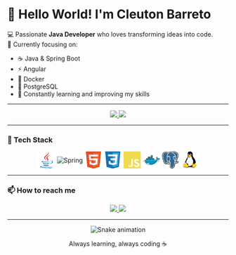 # 👋 Hello World! I'm Cleuton Barreto  

💻 Passionate **Java Developer** who loves transforming ideas into code.  
🚀 Currently focusing on:  
- ☕ Java & Spring Boot  
- ⚡ Angular  
- 🐳 Docker  
- 🐘 PostgreSQL  
- 🌱 Constantly learning and improving my skills  

---

<div align="center">
  <a href="https://github.com/Cleutonbarreto">
    <img height="151em" src="https://github-readme-stats.vercel.app/api?username=Cleutonbarreto&count_private=true&include_all_commits=true&show_icons=true&theme=dracula"/>
    <img height="151em" src="https://github-readme-stats.vercel.app/api/top-langs/?username=Cleutonbarreto&theme=dracula&layout=compact"/>
  </a>
</div>

---

### 🚀 Tech Stack
<div align="center">
  <img align="center" alt="Java" height="40" src="https://raw.githubusercontent.com/devicons/devicon/master/icons/java/java-original.svg">
  <img align="center" alt="Spring" height="40" src="https://user-images.githubusercontent.com/33158051/103466606-760a4000-4d14-11eb-9941-2f3d00371471.png">
  <img align="center" alt="HTML" height="40" src="https://raw.githubusercontent.com/devicons/devicon/master/icons/html5/html5-original.svg">
  <img align="center" alt="CSS" height="40" src="https://raw.githubusercontent.com/devicons/devicon/master/icons/css3/css3-original.svg">
  <img align="center" alt="JavaScript" height="40" src="https://raw.githubusercontent.com/devicons/devicon/master/icons/javascript/javascript-plain.svg">
  <img align="center" alt="Docker" height="40" src="https://raw.githubusercontent.com/devicons/devicon/master/icons/docker/docker-original.svg">
  <img align="center" alt="Postgres" height="40" src="https://raw.githubusercontent.com/devicons/devicon/master/icons/postgresql/postgresql-original.svg">
  <img align="center" alt="Linux" height="40" src="https://raw.githubusercontent.com/devicons/devicon/master/icons/linux/linux-original.svg">
</div>

---

### 📫 How to reach me
<div align="center">
  <a href="https://www.linkedin.com/in/cleuton-barreto/" target="_blank">
    <img src="https://img.shields.io/badge/-LinkedIn-%230077B5?style=for-the-badge&logo=linkedin&logoColor=white"/>
  </a>
  <a href="mailto:cleuton.barreto@gmail.com">
    <img src="https://img.shields.io/badge/-Gmail-%23333?style=for-the-badge&logo=gmail&logoColor=white"/>
  </a>
</div>

---

<div align="center">
  
  ![Snake animation](https://github.com/danielbped/danielbped/blob/output/github-contribution-grid-snake.svg)
  
  <p>Always learning, always coding ☕</p>
</div>
